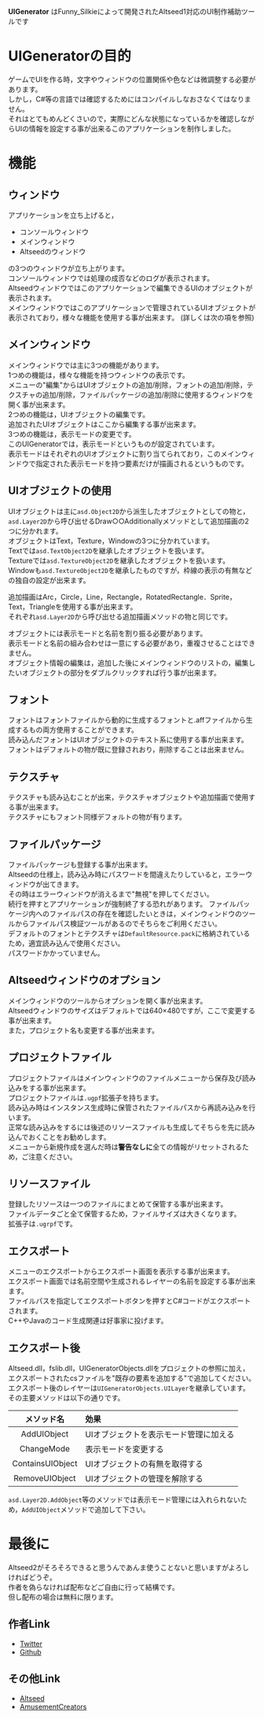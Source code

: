 **UIGenerator** はFunny_Silkieによって開発されたAltseed1対応のUI制作補助ツールです

# UIGeneratorの目的
ゲームでUIを作る時，文字やウィンドウの位置関係や色などは微調整する必要があります。  
しかし，C#等の言語では確認するためにはコンパイルしなおさなくてはなりません。  
それはとてもめんどくさいので，実際にどんな状態になっているかを確認しながらUIの情報を設定する事が出来るこのアプリケーションを制作しました。

# 機能
## ウィンドウ
アプリケーションを立ち上げると，

- コンソールウィンドウ
- メインウィンドウ
- Altseedのウィンドウ

の3つのウィンドウが立ち上がります。  
コンソールウィンドウでは処理の成否などのログが表示されます。  
Altseedウィンドウではこのアプリケーションで編集できるUIのオブジェクトが表示されます。  
メインウィンドウではこのアプリケーションで管理されているUIオブジェクトが表示されており，様々な機能を使用する事が出来ます。
(詳しくは次の項を参照)

## メインウィンドウ
メインウィンドウでは主に3つの機能があります。  
1つめの機能は，様々な機能を持つウィンドウの表示です。  
メニューの"編集"からはUIオブジェクトの追加/削除，フォントの追加/削除，テクスチャの追加/削除，ファイルパッケージの追加/削除に使用するウィンドウを開く事が出来ます。  
2つめの機能は，UIオブジェクトの編集です。  
追加されたUIオブジェクトはここから編集する事が出来ます。  
3つめの機能は，表示モードの変更です。  
このUIGeneratorでは，表示モードというものが設定されています。  
表示モードはそれぞれのUIオブジェクトに割り当てられており，このメインウィンドウで指定された表示モードを持つ要素だけが描画されるというものです。  

## UIオブジェクトの使用
UIオブジェクトは主に`asd.Object2D`から派生したオブジェクトとしての物と，`asd.Layer2D`から呼び出せるDraw○○Additionallyメソッドとして追加描画の2つに分かれます。  
オブジェクトはText，Texture，Windowの3つに分かれています。  
Textでは`asd.TextObject2D`を継承したオブジェクトを扱います。  
Textureでは`asd.TextureObject2D`を継承したオブジェクトを扱います。  
Windowも`asd.TextureObject2D`を継承したものですが，枠線の表示の有無などの独自の設定が出来ます。  

追加描画はArc，Circle，Line，Rectangle，RotatedRectangle．Sprite，Text，Triangleを使用する事が出来ます。  
それぞれ`asd.Layer2D`から呼び出せる追加描画メソッドの物と同じです。  

オブジェクトには表示モードと名前を割り振る必要があります。  
表示モードと名前の組み合わせは一意にする必要があり，重複させることはできません。  
オブジェクト情報の編集は，追加した後にメインウィンドウのリストの，編集したいオブジェクトの部分をダブルクリックすれば行う事が出来ます。  

## フォント
フォントはフォントファイルから動的に生成するフォントと.affファイルから生成するもの両方使用することができます。  
読み込んだフォントはUIオブジェクトのテキスト系に使用する事が出来ます。  
フォントはデフォルトの物が既に登録されおり，削除することは出来ません。

## テクスチャ
テクスチャも読み込むことが出来，テクスチャオブジェクトや追加描画で使用する事が出来ます。  
テクスチャにもフォント同様デフォルトの物が有ります。

## ファイルパッケージ
ファイルパッケージも登録する事が出来ます。  
Altseedの仕様上，読み込み時にパスワードを間違えたりしていると，エラーウィンドウが出てきます。  
その時はエラーウィンドウが消えるまで"無視"を押してください。  
続行を押すとアプリケーションが強制終了する恐れがあります。
ファイルパッケージ内へのファイルパスの存在を確認したいときは，メインウィンドウのツールからファイルパス検証ツールがあるのでそちらをご利用ください。  
デフォルトのフォントとテクスチャは`DefaultResource.pack`に格納されているため，適宜読み込んで使用ください。  
パスワードかかっていません。

## Altseedウィンドウのオプション
メインウィンドウのツールからオプションを開く事が出来ます。  
Altseedウィンドウのサイズはデフォルトでは640×480ですが，ここで変更する事が出来ます。  
また，プロジェクト名も変更する事が出来ます。  

## プロジェクトファイル
プロジェクトファイルはメインウィンドウのファイルメニューから保存及び読み込みをする事が出来ます。  
プロジェクトファイルは`.ugpf`拡張子を持ちます。  
読み込み時はインスタンス生成時に保管されたファイルパスから再読み込みを行います。  
正常な読み込みをするには後述のリソースファイルも生成してそちらを先に読み込んでおくことをお勧めします。  
メニューから新規作成を選んだ時は**警告なしに**全ての情報がリセットされるため，ご注意ください。

## リソースファイル
登録したリソースは一つのファイルにまとめて保管する事が出来ます。  
ファイルデータごと全て保管するため，ファイルサイズは大きくなります。  
拡張子は`.ugrpf`です。  

## エクスポート
メニューのエクスポートからエクスポート画面を表示する事が出来ます。  
エクスポート画面では名前空間や生成されるレイヤーの名前を設定する事が出来ます。  
ファイルパスを指定してエクスポートボタンを押すとC#コードがエクスポートされます。  
C++やJavaのコード生成関連は好事家に投げます。  

## エクスポート後
Altseed.dll，fslib.dll，UIGeneratorObjects.dllをプロジェクトの参照に加え，エクスポートされたcsファイルを"既存の要素を追加する"で追加してください。  
エクスポート後のレイヤーは`UIGeneratorObjects.UILayer`を継承しています。  
その主要メソッドは以下の通りです。

|メソッド名|効果|
|:---:|:--|
|AddUIObject|UIオブジェクトを表示モード管理に加える|
|ChangeMode|表示モードを変更する|
|ContainsUIObject|UIオブジェクトの有無を取得する|
|RemoveUIObject|UIオブジェクトの管理を解除する|

`asd.Layer2D.AddObject`等のメソッドでは表示モード管理には入れられないため，`AddUIObject`メソッドで追加して下さい。  

# 最後に
Altseed2がそろそろできると思うんであんま使うことないと思いますがよろしければどうぞ。  
作者を偽らなければ配布などご自由に行って結構です。  
但し配布の場合は無料に限ります。  

## 作者Link
- [Twitter](https://twitter.com/Funny_Silkie)
- [Github](https://github.com/Funny-Silkie)

## その他Link
- [Altseed](https://altseed.github.io/)
- [AmusementCreators](https://www.amusement-creators.info/)